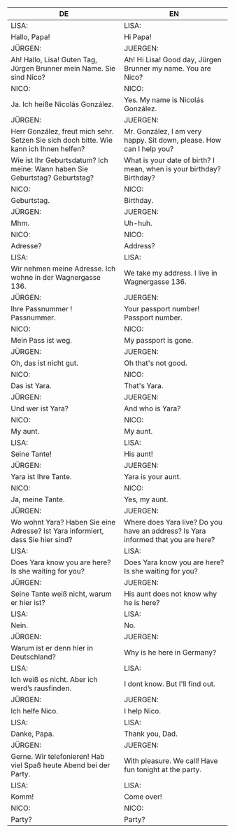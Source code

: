 |DE|EN|
|---|---|
|LISA:|LISA:|
|Hallo, Papa!|Hi Papa!|
|JÜRGEN:|JUERGEN:|
|Ah! Hallo, Lisa! Guten Tag, Jürgen Brunner mein Name. Sie sind Nico?|Ah! Hi Lisa! Good day, Jürgen Brunner my name. You are Nico?|
|NICO:|NICO:|
|Ja. Ich heiße Nicolás González.|Yes. My name is Nicolás González.|
|JÜRGEN:|JUERGEN:|
|Herr González, freut mich sehr. Setzen Sie sich doch bitte. Wie kann ich Ihnen helfen?|Mr. González, I am very happy. Sit down, please. How can I help you?|
|Wie ist Ihr Geburtsdatum? Ich meine: Wann haben Sie Geburtstag? Geburtstag?|What is your date of birth? I mean, when is your birthday? Birthday?|
|NICO:|NICO:|
|Geburtstag.|Birthday.|
|JÜRGEN:|JUERGEN:|
|Mhm.|Uh-huh.|
|NICO:|NICO:|
|Adresse?|Address?|
|LISA:|LISA:|
|Wir nehmen meine Adresse. Ich wohne in der Wagnergasse 136.|We take my address. I live in Wagnergasse 136.|
|JÜRGEN:|JUERGEN:|
|Ihre Passnummer ! Passnummer.|Your passport number! Passport number.|
|NICO:|NICO:|
|Mein Pass ist weg.|My passport is gone.|
|JÜRGEN:|JUERGEN:|
|Oh, das ist nicht gut.|Oh that's not good.|
|NICO:|NICO:|
|Das ist Yara.|That's Yara.|
|JÜRGEN:|JUERGEN:|
|Und wer ist Yara?|And who is Yara?|
|NICO:|NICO:|
|My aunt.|My aunt.|
|LISA:|LISA:|
|Seine Tante!|His aunt!|
|JÜRGEN:|JUERGEN:|
|Yara ist Ihre Tante.|Yara is your aunt.|
|NICO:|NICO:|
|Ja, meine Tante.|Yes, my aunt.|
|JÜRGEN:|JUERGEN:|
|Wo wohnt Yara? Haben Sie eine Adresse? Ist Yara informiert, dass Sie hier sind?|Where does Yara live? Do you have an address? Is Yara informed that you are here?|
|LISA:|LISA:|
|Does Yara know you are here? Is she waiting for you?|Does Yara know you are here? Is she waiting for you?|
|JÜRGEN:|JUERGEN:|
|Seine Tante weiß nicht, warum er hier ist?|His aunt does not know why he is here?|
|LISA:|LISA:|
|Nein.|No.|
|JÜRGEN:|JUERGEN:|
|Warum ist er denn hier in Deutschland?|Why is he here in Germany?|
|LISA:|LISA:|
|Ich weiß es nicht. Aber ich werd’s rausfinden.|I dont know. But I'll find out.|
|JÜRGEN:|JUERGEN:|
|Ich helfe Nico.|I help Nico.|
|LISA:|LISA:|
|Danke, Papa.|Thank you, Dad.|
|JÜRGEN:|JUERGEN:|
|Gerne. Wir telefonieren! Hab viel Spaß heute Abend bei der Party.|With pleasure. We call! Have fun tonight at the party.|
|LISA:|LISA:|
|Komm!|Come over!|
|NICO:|NICO:|
|Party?|Party?|

